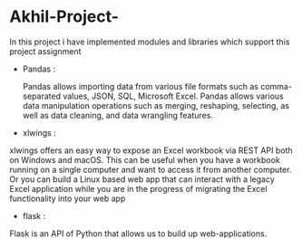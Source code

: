 # Akhil-Project-

In this project i have implemented modules and libraries which support this project assignment 

- Pandas :

  Pandas allows importing data from various file formats such as comma-separated values, JSON, SQL, Microsoft Excel. Pandas allows various data manipulation operations such as merging, reshaping, selecting, as well as data cleaning, and data wrangling features.

- xlwings : 

 xlwings offers an easy way to expose an Excel workbook via REST API both on Windows and macOS. This can be useful when you have a workbook running on a single computer and want to access it from another computer. Or you can build a Linux based web app that can interact with a legacy Excel application while you are in the progress of migrating the Excel functionality into your web app

- flask :

 Flask is an API of Python that allows us to build up web-applications.

             
